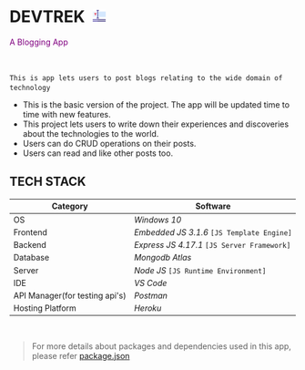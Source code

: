 # DEVTREK &nbsp;<img src="typography2.png" width="23px" height="23px">

<span style="color:purple">A Blogging App</span>

<br>

`This is app lets users to post blogs relating to the wide domain of technology`

* This is the basic version of the project. The app will be updated time to time with new features.
* This project lets users to write down their experiences and discoveries about the technologies to the world.
* Users can do CRUD operations on their posts.
* Users can read and like other posts too.

## TECH STACK

| Category | Software |
| -------- | -------- |
| OS | *Windows 10* |
| Frontend | *Embedded JS 3.1.6* `[JS Template Engine]` |
| Backend | *Express JS 4.17.1* `[JS Server Framework]` |
| Database | *Mongodb Atlas* |
| Server | *Node JS* `[JS Runtime Environment]` |
| IDE | *VS Code* |
| API Manager(for testing api's) | *Postman* |
| Hosting Platform | *Heroku* |

<br>

> For more details about packages and dependencies used in this app, please refer [package.json](https://github.com/cod-lab/devTrek/blob/main/package.json)
